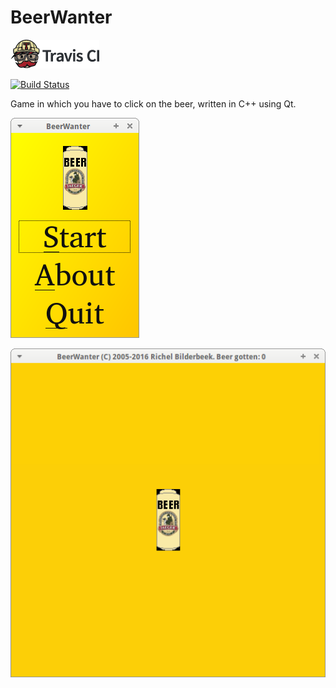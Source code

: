 # BeerWanter

[![Travis CI logo](TravisCI.png)](https://travis-ci.org)

[![Build Status](https://travis-ci.org/richelbilderbeek/BeerWanter.svg?branch=master)](https://travis-ci.org/richelbilderbeek/BeerWanter)

Game in which you have to click on the beer, written in C++ using Qt.

![BeerWanter menu v7.4](Screenshots/BeerWanterMenu_7_4.png)

![BeerWanter v7.4](Screenshots/BeerWanter_7_4.png)